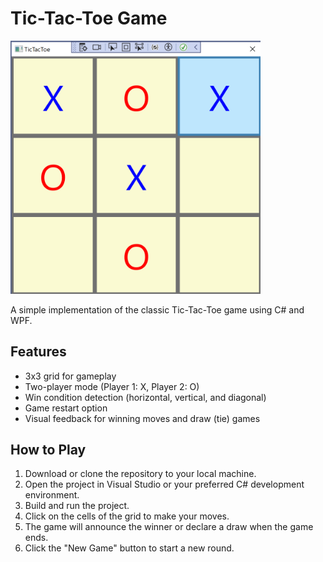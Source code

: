 # Tic-Tac-Toe Game

<img src="TicTacToeGameScreenShot.png" alt="Screenshot" width="400">

A simple implementation of the classic Tic-Tac-Toe game using C# and WPF.

## Features

- 3x3 grid for gameplay
- Two-player mode (Player 1: X, Player 2: O)
- Win condition detection (horizontal, vertical, and diagonal)
- Game restart option
- Visual feedback for winning moves and draw (tie) games

## How to Play

1. Download or clone the repository to your local machine.
2. Open the project in Visual Studio or your preferred C# development environment.
3. Build and run the project.
4. Click on the cells of the grid to make your moves.
5. The game will announce the winner or declare a draw when the game ends.
6. Click the "New Game" button to start a new round.
